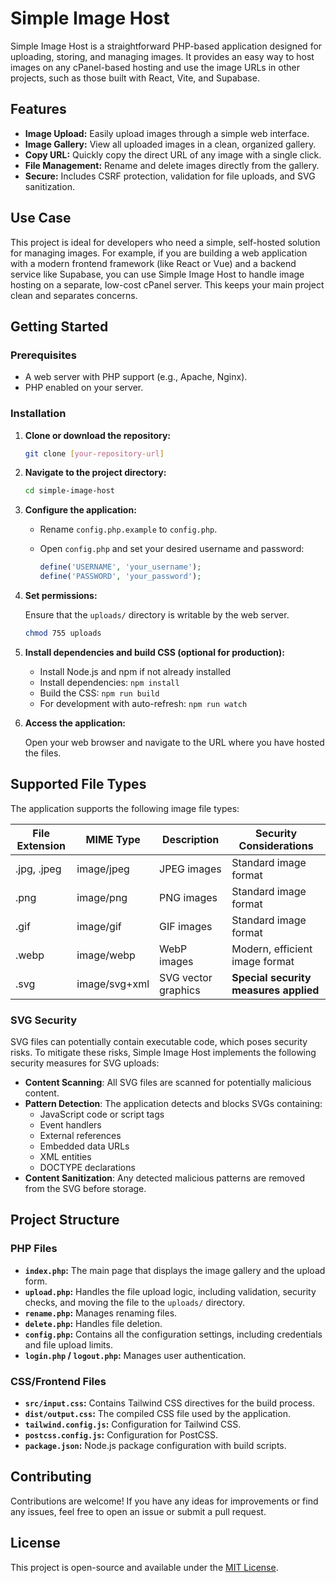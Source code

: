 # Simple Image Host

Simple Image Host is a straightforward PHP-based application designed for uploading, storing, and managing images. It provides an easy way to host images on any cPanel-based hosting and use the image URLs in other projects, such as those built with React, Vite, and Supabase.

## Features

- **Image Upload:** Easily upload images through a simple web interface.
- **Image Gallery:** View all uploaded images in a clean, organized gallery.
- **Copy URL:** Quickly copy the direct URL of any image with a single click.
- **File Management:** Rename and delete images directly from the gallery.
- **Secure:** Includes CSRF protection, validation for file uploads, and SVG sanitization.

## Use Case

This project is ideal for developers who need a simple, self-hosted solution for managing images. For example, if you are building a web application with a modern frontend framework (like React or Vue) and a backend service like Supabase, you can use Simple Image Host to handle image hosting on a separate, low-cost cPanel server. This keeps your main project clean and separates concerns.

## Getting Started

### Prerequisites

- A web server with PHP support (e.g., Apache, Nginx).
- PHP enabled on your server.

### Installation

1.  **Clone or download the repository:**

    ```bash
    git clone [your-repository-url]
    ```

2.  **Navigate to the project directory:**

    ```bash
    cd simple-image-host
    ```

3.  **Configure the application:**

    - Rename `config.php.example` to `config.php`.
    - Open `config.php` and set your desired username and password:

      ```php
      define('USERNAME', 'your_username');
      define('PASSWORD', 'your_password');
      ```

4.  **Set permissions:**

    Ensure that the `uploads/` directory is writable by the web server.

    ```bash
    chmod 755 uploads
    ```

5.  **Install dependencies and build CSS (optional for production):**

    - Install Node.js and npm if not already installed
    - Install dependencies: `npm install`
    - Build the CSS: `npm run build`
    - For development with auto-refresh: `npm run watch`

6.  **Access the application:**

    Open your web browser and navigate to the URL where you have hosted the files.

## Supported File Types

The application supports the following image file types:

| File Extension | MIME Type | Description | Security Considerations |
|---------------|-----------|-------------|-------------------------|
| .jpg, .jpeg | image/jpeg | JPEG images | Standard image format |
| .png | image/png | PNG images | Standard image format |
| .gif | image/gif | GIF images | Standard image format |
| .webp | image/webp | WebP images | Modern, efficient image format |
| .svg | image/svg+xml | SVG vector graphics | **Special security measures applied** |

### SVG Security

SVG files can potentially contain executable code, which poses security risks. To mitigate these risks, Simple Image Host implements the following security measures for SVG uploads:

- **Content Scanning**: All SVG files are scanned for potentially malicious content.
- **Pattern Detection**: The application detects and blocks SVGs containing:
  - JavaScript code or script tags
  - Event handlers
  - External references
  - Embedded data URLs
  - XML entities
  - DOCTYPE declarations
- **Content Sanitization**: Any detected malicious patterns are removed from the SVG before storage.

## Project Structure

### PHP Files
- **`index.php`:** The main page that displays the image gallery and the upload form.
- **`upload.php`:** Handles the file upload logic, including validation, security checks, and moving the file to the `uploads/` directory.
- **`rename.php`:** Manages renaming files.
- **`delete.php`:** Handles file deletion.
- **`config.php`:** Contains all the configuration settings, including credentials and file upload limits.
- **`login.php` / `logout.php`:** Manages user authentication.

### CSS/Frontend Files
- **`src/input.css`:** Contains Tailwind CSS directives for the build process.
- **`dist/output.css`:** The compiled CSS file used by the application.
- **`tailwind.config.js`:** Configuration for Tailwind CSS.
- **`postcss.config.js`:** Configuration for PostCSS.
- **`package.json`:** Node.js package configuration with build scripts.

## Contributing

Contributions are welcome! If you have any ideas for improvements or find any issues, feel free to open an issue or submit a pull request.

## License

This project is open-source and available under the [MIT License](LICENSE).